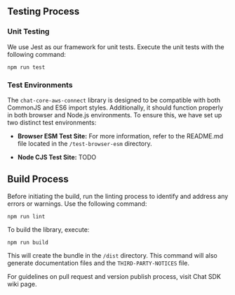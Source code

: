 ## Testing Process

### Unit Testing
We use Jest as our framework for unit tests. Execute the unit tests with the following command:
```
npm run test
```

### Test Environments
The `chat-core-aws-connect` library is designed to be compatible with both CommonJS and ES6 import styles. Additionally, it should function properly in both browser and Node.js environments. To ensure this, we have set up two distinct test environments:

- **Browser ESM Test Site:** For more information, refer to the README.md file located in the `/test-browser-esm` directory.

- **Node CJS Test Site:** TODO

## Build Process

Before initiating the build, run the linting process to identify and address any errors or warnings. Use the following command:
```
npm run lint
```

To build the library, execute:
```
npm run build
```
This will create the bundle in the `/dist` directory. This command will also generate documentation files and the `THIRD-PARTY-NOTICES` file.



For guidelines on pull request and version publish process, visit Chat SDK wiki page.
